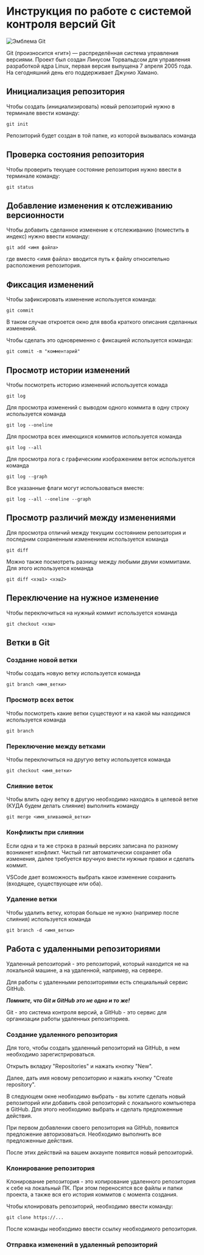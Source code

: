 # **Инструкция по работе с системой контроля версий Git**

![Эмблема Git](git.jpg)

Git (произносится «гит») — распределённая система управления версиями. Проект был создан Линусом Торвальдсом для управления разработкой ядра Linux, первая версия выпущена 7 апреля 2005 года. На сегодняшний день его поддерживает Джунио Хамано.

## Инициализация репозитория

Чтобы создать (инициализировать) новый репозиторий нужно в терминале ввести команду:

    git init

Репозиторий будет создан в той папке, из которой вызывалась команда

## Проверка состояния репозитория

Чтобы проверить текущее состояние репозитория нужно ввести в терминале команду:

    git status

## Добавление изменения к отслеживанию версионности

Чтобы добавить сделанное изменение к отслеживанию (поместить в индекс) нужно ввести команду:

    git add <имя файла>

где вместо <имя файла> вводится путь к файлу относительно расположения репозитория.

## Фиксация изменений

Чтобы зафиксировать изменение используется команда:

    git commit

В таком случае откроется окно для ввоба краткого описания сделанных изменений.

Чтобы сделать это одновременно с фиксацией используется команда:

    git commit -m "комментарий"

## Просмотр истории изменений

Чтобы посмотреть историю изменений используется комада

    git log

Для просмотра изменений с выводом одного коммита в одну строку используется команда

    git log --oneline

Для просмотра всех имеющихся коммитов используется команда

    git log --all

Для просмотра лога с графическим изображением веток используется команда

    git log --graph

Все указанные флаги могут использоваться вместе:

    git log --all --oneline --graph

## Просмотр различий между изменениями

Для просмотра отличий между текущим состоянием репозитория и последним сохраненным изменением используется команда

    git diff

Можно также посмотреть разницу между любыми двуми коммитами. Для этого используется команда

    git diff <хэш1> <хэш2>

## Переключение на нужное изменение

Чтобы переключиться на нужный коммит используется команда

    git checkout <хэш>

## Ветки в Git

### Создание новой ветки

Чтобы создать новую ветку используется команда

    git branch <имя_ветки>

### Просмотр всех веток

Чтобы посмотреть какие ветки существуют и на какой мы находимся используется команда

    git branch

### Переключение между ветками

Чтобы переключиться на другую ветку используется команда

    git checkout <имя_ветки>

### Слияние веток

Чтобы влить одну ветку в другую необходимо находясь в целевой ветке (КУДА будем делать слияние) выполнить команду

    git merge <имя_вливаемой_ветки>

### Конфликты при слиянии

Если одна и та же строка в разный версиях записана по разному возникнет конфликт.
Чистый гит автоматически сохраняет оба изменения, далее требуется вручную внести нужные правки и сделать коммит.

VSСode дает возможность выбрать какое изменение сохранить (входящее, существующее или оба).

### Удаление ветки

Чтобы удалить ветку, которая больше не нужно (например после слияния) используется команда

    git branch -d <имя_ветки>

## Работа с удаленными репозиториями

Удаленный репозиторий - это репозиторий, который находится не на локальной машине, а на удаленной, например, на сервере.

Для работы с удаленными репозиториями есть специальный сервис GitHub.

_**Помните, что Git и GitHub это не одно и то же!**_

Git - это система контроля версий, а GitHub - это сервис для организации работы удаленных репозиториев.

### Создание удаленного репозитория

Для того, чтобы создать удаленный репозиторий на GitHub, в нем необходимо зарегистрироваться.

Открыть вкладку "Repositories" и нажать кнопку "New".

Далее, дать имя новому репозиторию и нажать кнопку "Create repository".

В следующем окне необходимо выбрать - вы хотите сделать новый репозиторий или добавить свой репозиторий с локального компьютера в GitHub. Для этого необходимо выбрать и сделать предложенные действия.

При первом добавлении своего репозитория на GitHub, появится предложение авторизоваться. Необходимо выполнить все предложенные действия.

После этих действий на вашем аккаунте появится новый репозиторий.

### Клонирование репозитория

Клонирование репозитория - это копирование удаленного репозитория к себе на локальный ПК. При этом переносятся все файлы и папки проекта, а также вся его история коммитов с момента создания.

Чтобы клонировать репозиторий, необходимо ввести команду:

    git clone https://...

После команды необходимо ввести ссылку необходимого репозитория.

### Отправка изменений в удаленный репозиторий
